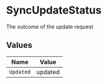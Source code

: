 # SyncUpdateStatus

The outcome of the update request


## Values

| Name      | Value     |
| --------- | --------- |
| `Updated` | updated   |